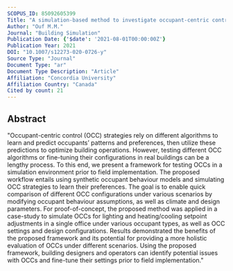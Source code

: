 ```yaml
---
SCOPUS_ID: 85092605399
Title: "A simulation-based method to investigate occupant-centric controls"
Author: "Ouf M.M."
Journal: "Building Simulation"
Publication Date: {'$date': '2021-08-01T00:00:00Z'}
Publication Year: 2021
DOI: "10.1007/s12273-020-0726-y"
Source Type: "Journal"
Document Type: "ar"
Document Type Description: "Article"
Affiliation: "Concordia University"
Affiliation Country: "Canada"
Cited by count: 21
---
```


## Abstract
"Occupant-centric control (OCC) strategies rely on different algorithms to learn and predict occupants’ patterns and preferences, then utilize these predictions to optimize building operations. However, testing different OCC algorithms or fine-tuning their configurations in real buildings can be a lengthy process. To this end, we present a framework for testing OCCs in a simulation environment prior to field implementation. The proposed workflow entails using synthetic occupant behaviour models and simulating OCC strategies to learn their preferences. The goal is to enable quick comparison of different OCC configurations under various scenarios by modifying occupant behaviour assumptions, as well as climate and design parameters. For proof-of-concept, the proposed method was applied in a case-study to simulate OCCs for lighting and heating/cooling setpoint adjustments in a single office under various occupant types, as well as OCC settings and design configurations. Results demonstrated the benefits of the proposed framework and its potential for providing a more holistic evaluation of OCCs under different scenarios. Using the proposed framework, building designers and operators can identify potential issues with OCCs and fine-tune their settings prior to field implementation."
